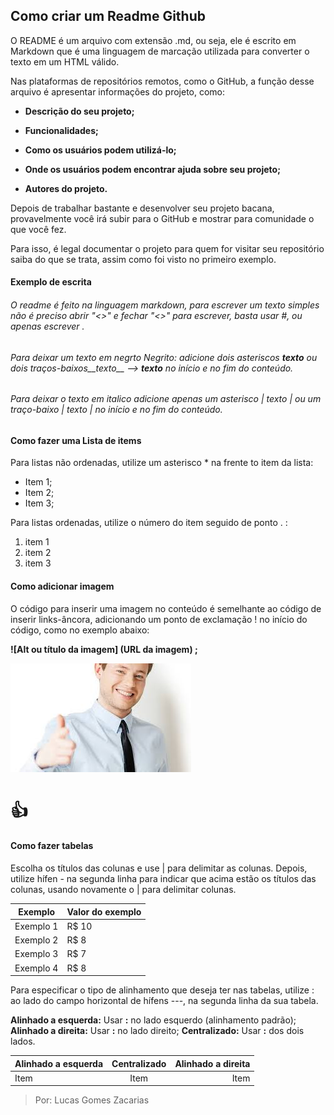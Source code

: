 ## Como criar um Readme Github

O README é um arquivo com extensão .md, ou seja, ele é escrito em Markdown que é uma linguagem de marcação utilizada para converter o texto em um HTML válido.

Nas plataformas de repositórios remotos, como o GitHub, a função desse arquivo é apresentar informações do projeto, como: 

* **Descrição do seu projeto;**

* **Funcionalidades;**

* **Como os usuários podem utilizá-lo;**

* **Onde os usuários podem encontrar ajuda sobre seu projeto;**

* **Autores do projeto.**

Depois de trabalhar bastante e desenvolver seu projeto bacana, provavelmente você irá subir para o GitHub e mostrar para comunidade o que você fez.

Para isso, é legal documentar o projeto para quem for visitar seu repositório saiba do que se trata, assim como foi visto no primeiro exemplo. 


#### Exemplo de escrita 

###### O readme é feito na linguagem markdown, para escrever um texto simples não é preciso abrir "<>" e fechar "<>" para escrever, basta usar #, ou apenas escrever .

######  Para deixar um texto em negrto Negrito: adicione dois asteriscos **texto** ou dois traços-baixos__texto__ --> __texto__ no início e no fim do conteúdo.

###### Para deixar o texto em italico adicione apenas um asterisco | *texto* | ou um traço-baixo  | _texto_ |  no início e no fim do conteúdo.


#### Como fazer uma Lista de items

Para listas não ordenadas, utilize um asterisco * na frente to item da lista:
* Item 1;
* Item 2;
* Item 3;

Para listas ordenadas, utilize o número do item seguido de ponto . :

1. item 1
2. item 2
3. item 3

#### Como adicionar imagem 

O código para inserir uma imagem no conteúdo é semelhante ao código de inserir links-âncora, adicionando um ponto de exclamação ! no início do código, como no exemplo abaixo: 

**![Alt ou título da imagem] (URL da imagem) ;**

![alt text](like.jpeg)

# :+1:

#### Como fazer tabelas 
Escolha os títulos das colunas e use | para delimitar as colunas. Depois, utilize hífen - na segunda linha para indicar que acima estão os títulos das colunas, usando novamente o | para delimitar colunas. 

Exemplo   | Valor do exemplo
--------- | ------
Exemplo 1 | R$ 10
Exemplo 2 | R$ 8
Exemplo 3 | R$ 7
Exemplo 4 | R$ 8

Para especificar o tipo de alinhamento que deseja ter nas tabelas, utilize : ao lado do campo horizontal de hífens ---, na segunda linha da sua tabela. 


**Alinhado a esquerda:** Usar **:** no lado esquerdo (alinhamento padrão);
**Alinhado a direita:** Usar **:** no lado direito;
**Centralizado:** Usar **:** dos dois lados.

Alinhado a esquerda | Centralizado | Alinhado a direita
:--------- | :------: | -------:
Item | Item | Item
 
 
 >Por: Lucas Gomes Zacarias